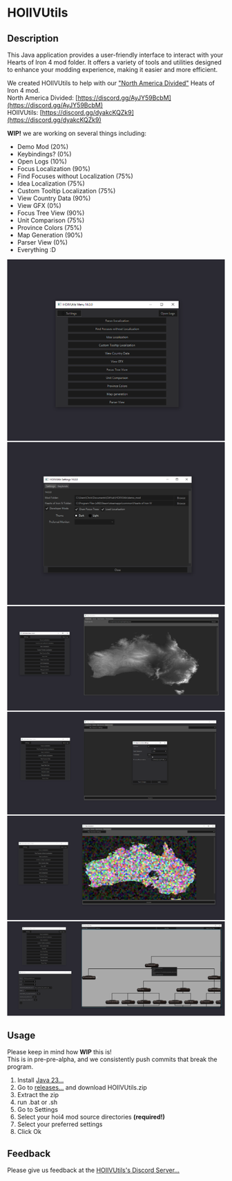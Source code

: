 # HOIIVUtils

## Description

This Java application provides a user-friendly interface to interact with your Hearts of Iron 4 mod folder. It offers a variety of tools and utilities designed to enhance your modding experience, making it easier and more efficient.  

We created HOIIVUtils to help with our
["North America Divided"](https://steamcommunity.com/sharedfiles/filedetails/?id=2780506619)
Heats of Iron 4 mod.  
North America Divided: [https://discord.gg/AyJY59BcbM](https://discord.gg/AyJY59BcbM)  
HOIIVUtils: [https://discord.gg/dyakcKQZk9](https://discord.gg/dyakcKQZk9)

**WIP!** we are working on several things including:

- Demo Mod (20%)
- Keybindings? (0%)
- Open Logs (10%)
- Focus Localization (90%)
- Find Focuses without Localization (75%)
- Idea Localization (75%)
- Custom Tooltip Localization (75%)
- View Country Data (90%)
- View GFX (0%)
- Focus Tree View (90%)
- Unit Comparison (75%)
- Province Colors (75%)
- Map Generation (90%)
- Parser View (0%)
- Everything :D

![image](./images/Menu.png)
![image](./images/Settings.png)
![image](./images/MapGeneration1.png)
![image](./images/MapGeneration2.png)
![image](./images/MapGeneration3.png)
![image](./images/FocusTree.png)

## Usage
Please keep in mind how **WIP** this is!  
This is in pre-pre-alpha, and we consistently push commits that break the program.   
1. Install [Java 23...](https://adoptium.net/temurin/releases/?version=23&os=any)  
2. Go to [releases...](https://github.com/battleskorpion/HOIIVUtils/releases) and download HOIIVUtils.zip
3. Extract the zip
4. run  .bat or .sh
5. Go to Settings
6. Select your hoi4 mod source directories **(required!)**  
7. Select your preferred settings  
8. Click Ok


## Feedback

Please give us feedback at the [HOIIVUtils's Discord Server...](https://discord.gg/dyakcKQZk9)
